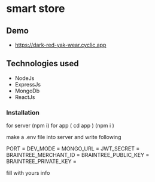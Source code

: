 # smart store

## Demo
- https://dark-red-yak-wear.cyclic.app



## Technologies used
- NodeJs
- ExpressJs
- MongoDb
- ReactJs

### Installation

for server  (npm i)
for app   ( cd app )  (npm i )


make a .env file into server and write following

PORT = 
DEV_MODE = 
MONGO_URL = 
JWT_SECRET =
BRAINTREE_MERCHANT_ID = 
BRAINTREE_PUBLIC_KEY =
BRAINTREE_PRIVATE_KEY = 

fill with yours info






